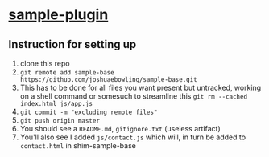 # [sample-plugin](https://github.com/joshuaebowling/s-plugin.git)
## Instruction for setting up
1. clone this repo
2. `git remote add sample-base https://github.com/joshuaebowling/sample-base.git`
3. This has to be done for all files you want present but untracked, working on a shell command or somesuch to streamline this `git rm --cached index.html js/app.js`
4. `git commit -m "excluding remote files"`
5. `git push origin master`
6. You should see a `README.md`, `gitignore.txt` (useless artifact)
7. You'll also see I added `js/contact.js` which will, in turn be added to `contact.html` in shim-sample-base
